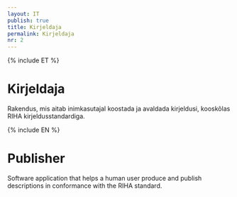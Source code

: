 ```yaml
---
layout: IT
publish: true
title: Kirjeldaja
permalink: Kirjeldaja
nr: 2
---
```


{% include ET %}

# Kirjeldaja

Rakendus, mis aitab inimkasutajal koostada ja avaldada kirjeldusi, kooskõlas RIHA kirjeldusstandardiga. 

{% include EN %}

# Publisher

Software application that helps a human user produce and publish descriptions in conformance with the RIHA standard.  

